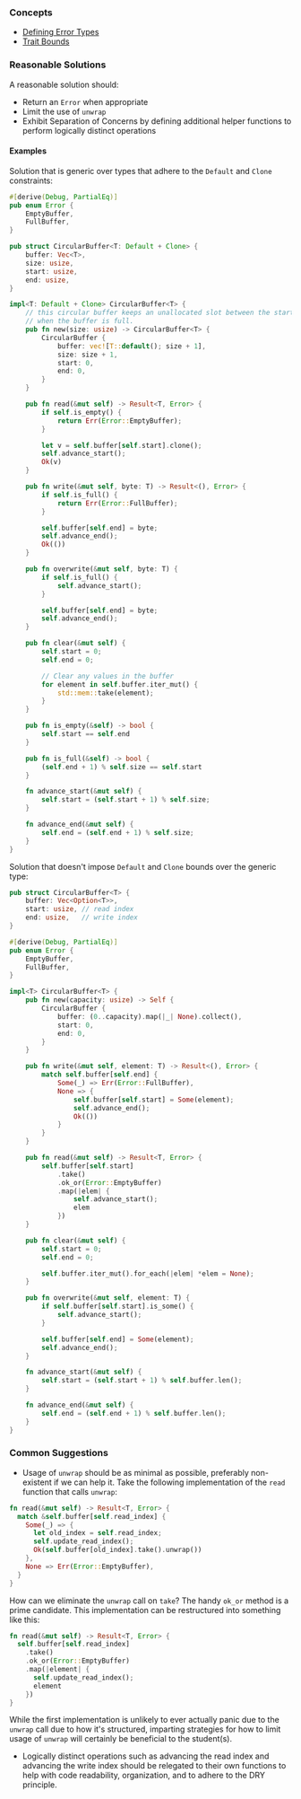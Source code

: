 ### Concepts

- [Defining Error Types](https://doc.rust-lang.org/rust-by-example/error/multiple_error_types/define_error_type.html)
- [Trait Bounds](https://doc.rust-lang.org/rust-by-example/generics/bounds.html)

### Reasonable Solutions

A reasonable solution should:

- Return an `Error` when appropriate
- Limit the use of `unwrap`
- Exhibit Separation of Concerns by defining additional helper functions to perform logically distinct operations

#### Examples

Solution that is generic over types that adhere to the `Default` and `Clone` constraints:

```rust
#[derive(Debug, PartialEq)]
pub enum Error {
    EmptyBuffer,
    FullBuffer,
}

pub struct CircularBuffer<T: Default + Clone> {
    buffer: Vec<T>,
    size: usize,
    start: usize,
    end: usize,
}

impl<T: Default + Clone> CircularBuffer<T> {
    // this circular buffer keeps an unallocated slot between the start and the end
    // when the buffer is full.
    pub fn new(size: usize) -> CircularBuffer<T> {
        CircularBuffer {
            buffer: vec![T::default(); size + 1],
            size: size + 1,
            start: 0,
            end: 0,
        }
    }

    pub fn read(&mut self) -> Result<T, Error> {
        if self.is_empty() {
            return Err(Error::EmptyBuffer);
        }

        let v = self.buffer[self.start].clone();
        self.advance_start();
        Ok(v)
    }

    pub fn write(&mut self, byte: T) -> Result<(), Error> {
        if self.is_full() {
            return Err(Error::FullBuffer);
        }

        self.buffer[self.end] = byte;
        self.advance_end();
        Ok(())
    }

    pub fn overwrite(&mut self, byte: T) {
        if self.is_full() {
            self.advance_start();
        }

        self.buffer[self.end] = byte;
        self.advance_end();
    }

    pub fn clear(&mut self) {
        self.start = 0;
        self.end = 0;

        // Clear any values in the buffer
        for element in self.buffer.iter_mut() {
            std::mem::take(element);
        }
    }

    pub fn is_empty(&self) -> bool {
        self.start == self.end
    }

    pub fn is_full(&self) -> bool {
        (self.end + 1) % self.size == self.start
    }

    fn advance_start(&mut self) {
        self.start = (self.start + 1) % self.size;
    }

    fn advance_end(&mut self) {
        self.end = (self.end + 1) % self.size;
    }
}
```

Solution that doesn't impose `Default` and `Clone` bounds over the generic type:

```rust
pub struct CircularBuffer<T> {
    buffer: Vec<Option<T>>,
    start: usize, // read index
    end: usize,   // write index
}

#[derive(Debug, PartialEq)]
pub enum Error {
    EmptyBuffer,
    FullBuffer,
}

impl<T> CircularBuffer<T> {
    pub fn new(capacity: usize) -> Self {
        CircularBuffer {
            buffer: (0..capacity).map(|_| None).collect(),
            start: 0,
            end: 0,
        }
    }

    pub fn write(&mut self, element: T) -> Result<(), Error> {
        match self.buffer[self.end] {
            Some(_) => Err(Error::FullBuffer),
            None => {
                self.buffer[self.start] = Some(element);
                self.advance_end();
                Ok(())
            }
        }
    }

    pub fn read(&mut self) -> Result<T, Error> {
        self.buffer[self.start]
            .take()
            .ok_or(Error::EmptyBuffer)
            .map(|elem| {
                self.advance_start();
                elem
            })
    }

    pub fn clear(&mut self) {
        self.start = 0;
        self.end = 0;

        self.buffer.iter_mut().for_each(|elem| *elem = None);
    }

    pub fn overwrite(&mut self, element: T) {
        if self.buffer[self.start].is_some() {
            self.advance_start();
        }

        self.buffer[self.end] = Some(element);
        self.advance_end();
    }

    fn advance_start(&mut self) {
        self.start = (self.start + 1) % self.buffer.len();
    }

    fn advance_end(&mut self) {
        self.end = (self.end + 1) % self.buffer.len();
    }
}

```

### Common Suggestions

- Usage of `unwrap` should be as minimal as possible, preferably non-existent if we can help it. Take the following implementation of the `read` function that calls `unwrap`:
```rust
fn read(&mut self) -> Result<T, Error> {
  match &self.buffer[self.read_index] {
    Some(_) => {
      let old_index = self.read_index;
      self.update_read_index();
      Ok(self.buffer[old_index].take().unwrap())
    },
    None => Err(Error::EmptyBuffer),
  }
}
```

How can we eliminate the `unwrap` call on `take`? The handy `ok_or` method is a prime candidate. This implementation can be restructured into something like this:
```rust
fn read(&mut self) -> Result<T, Error> {
  self.buffer[self.read_index]
    .take()
    .ok_or(Error::EmptyBuffer)
    .map(|element| {
      self.update_read_index();
      element
    })
}
```

While the first implementation is unlikely to ever actually panic due to the `unwrap` call due to how it's structured, imparting strategies for how to limit usage of `unwrap` will certainly be beneficial to the student(s). 

- Logically distinct operations such as advancing the read index and advancing the write index should be relegated to their own functions to help with code readability, organization, and to adhere to the DRY principle. 